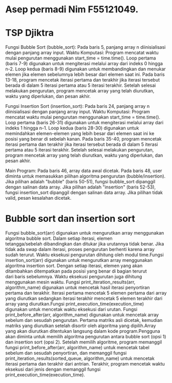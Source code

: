 # Asep permadi Nim F55121049.
 
# TSP Djiktra
Fungsi Bubble Sort (bubble_sort):
Pada baris 5, panjang array n diinisialisasi dengan panjang array input.
Waktu Komputasi: Program mencatat waktu mulai pengurutan menggunakan start_time = time.time().
Loop pertama (baris 7-9) digunakan untuk mengiterasi melalui array dari indeks 0 hingga n-2.
Loop kedua (baris 8-9) digunakan untuk membandingkan dan menukar elemen jika elemen sebelumnya lebih besar dari elemen saat ini.
Pada baris 13-18, program mencetak iterasi pertama dan terakhir jika iterasi tersebut berada di dalam 5 iterasi pertama atau 5 iterasi terakhir.
Setelah selesai melakukan pengurutan, program mencetak array yang telah diurutkan, waktu yang diperlukan, dan pesan akhir.

Fungsi Insertion Sort (insertion_sort):
Pada baris 24, panjang array n diinisialisasi dengan panjang array input.
Waktu Komputasi: Program mencatat waktu mulai pengurutan menggunakan start_time = time.time().
Loop pertama (baris 26-31) digunakan untuk mengiterasi melalui array dari indeks 1 hingga n-1.
Loop kedua (baris 28-30) digunakan untuk memindahkan elemen-elemen yang lebih besar dari elemen saat ini ke posisi yang benar di sebelah kanan.
Pada baris 35-40, program mencetak iterasi pertama dan terakhir jika iterasi tersebut berada di dalam 5 iterasi pertama atau 5 iterasi terakhir.
Setelah selesai melakukan pengurutan, program mencetak array yang telah diurutkan, waktu yang diperlukan, dan pesan akhir.

Main Program:
Pada baris 46, array data awal dicetak.
Pada baris 48, user diminta untuk memasukkan pilihan algoritma pengurutan (bubble/insertion).
Jika pilihan adalah "bubble" (baris 50-51), fungsi bubble_sort dipanggil dengan salinan data array.
Jika pilihan adalah "insertion" (baris 52-53), fungsi insertion_sort dipanggil dengan salinan data array.
Jika pilihan tidak valid, pesan kesalahan dicetak.

# Bubble sort dan insertion sort
Fungsi bubble_sort(arr) digunakan untuk mengurutkan array menggunakan algoritma bubble sort. Dalam setiap iterasi, elemen tetangga/sebelah dibandingkan dan ditukar jika urutannya tidak benar. Jika tidak ada swap dalam iterasi, proses pengurutan berhenti karena array sudah terurut. Waktu eksekusi pengurutan dihitung oleh modul time.Fungsi  insertion_sort(arr) digunakan untuk mengurutkan array menggunakan algoritma insertion sort. Dengan setiap iterasi, elemen yang akan ditambahkan ditempatkan pada posisi yang benar di bagian terurut dari baris sebelumnya. Waktu eksekusi pengurutan juga dihitung menggunakan mesin waktu. Fungsi print_iteration_results(arr, algorithm_name) digunakan untuk mencetak hasil iterasi penyortiran pertama dan terakhir. Iterasi pertama mencetak 5 elemen pertama dari array yang diurutkan sedangkan iterasi terakhir mencetak 5 elemen terakhir dari array yang diurutkan.Fungsi print_execution_time(execution_time) digunakan untuk mencetak waktu eksekusi dari urutan. Fungsi print_before_after(arr, algorithm_name) digunakan untuk mencetak array sebelum dan sesudah pengurutan. Pertama matriks asli dicetak, kemudian matriks yang diurutkan setelah disortir oleh algoritma yang dipilih.Array yang akan diurutkan ditentukan langsung dalam kode program.Pengguna akan diminta untuk memilih algoritma pengurutan antara bubble sort (opsi 1) dan insertion sort (opsi 2).
Setelah memilih algoritme, program memanggil fungsi print_before_after(arr, algorithm_name) untuk mencetak tabel sebelum dan sesudah penyortiran, dan memanggil fungsi print_iteration_results(sorted_queue, algorithm_name) untuk mencetak iterasi pertama dan terakhir dari antrian. Terakhir, program mencetak waktu eksekusi dari jenis dengan memanggil fungsi print_execution_time(execution_time). 
